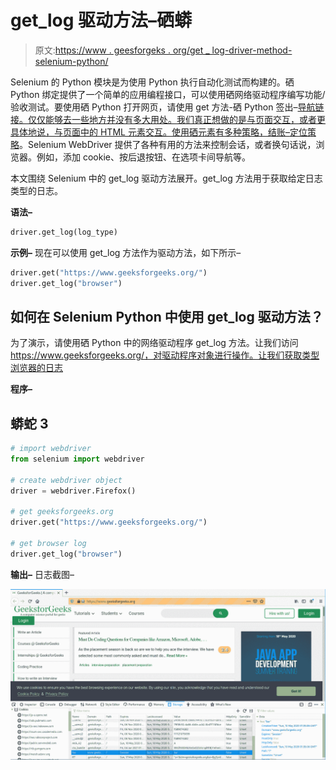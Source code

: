 # get_log 驱动方法–硒蟒

> 原文:[https://www . geesforgeks . org/get _ log-driver-method-selenium-python/](https://www.geeksforgeeks.org/get_log-driver-method-selenium-python/)

Selenium 的 Python 模块是为使用 Python 执行自动化测试而构建的。硒 Python 绑定提供了一个简单的应用编程接口，可以使用硒网络驱动程序编写功能/验收测试。要使用硒 Python 打开网页，请使用 get 方法-硒 Python 签出–[导航链接。仅仅能够去一些地方并没有多大用处。我们真正想做的是与页面交互，或者更具体地说，与页面中的 HTML 元素交互。使用硒元素有多种策略，结账–](https://www.geeksforgeeks.org/navigating-links-using-get-method-selenium-python/)[定位策略](https://www.geeksforgeeks.org/locator-strategies-selenium-python/)。Selenium WebDriver 提供了各种有用的方法来控制会话，或者换句话说，浏览器。例如，添加 cookie、按后退按钮、在选项卡间导航等。

本文围绕 Selenium 中的 get_log 驱动方法展开。get_log 方法用于获取给定日志类型的日志。

**语法–**

```py
driver.get_log(log_type)
```

**示例–**
现在可以使用 get_log 方法作为驱动方法，如下所示–

```py
driver.get("https://www.geeksforgeeks.org/")
driver.get_log("browser")
```

## 如何在 Selenium Python 中使用 get_log 驱动方法？

为了演示，请使用硒 Python 中的网络驱动程序 get_log 方法。让我们访问 https://www.geeksforgeeks.org/，对驱动程序对象进行操作。让我们获取类型浏览器的日志

**程序–**

## 蟒蛇 3

```py
# import webdriver
from selenium import webdriver

# create webdriver object
driver = webdriver.Firefox()

# get geeksforgeeks.org
driver.get("https://www.geeksforgeeks.org/")

# get browser log
driver.get_log("browser")
```

**输出–**
日志截图–

![add_cookie-driver-method-Selenium-Python](img/98e5cabdea165ea96c3cdf41d2e0a45a.png)